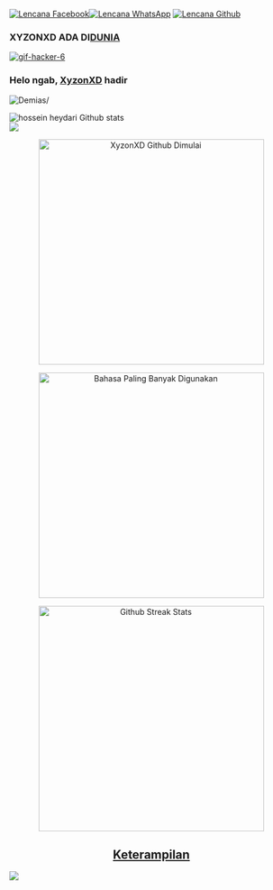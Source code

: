 [![Lencana Facebook](https://img.shields.io/badge/-facebook.xyzon-blue?style=flat&logo=Facebook&logoColor=white&link=https://www.facebook.com/profile.php?id=100077866622074&mibextid=ZbWKwL.qwerty69/)](https://www.facebook.com/profile.php?id=100077866622074&mibextid=ZbWKwL.qwerty69)[![Lencana WhatsApp]( https://img.shields.io/badge/-6289667838732-green?style=flat&logo=WhatsApp&logoColor=white&link=https://wa.me/6289667838732/)](https://wa.me/6289667838732/) [ ![Lencana Github](https://img.shields.io/badge/-xyzonxd-black?style=flat&logo=Github&logoColor=white&link=https://github.com/Ramzgod/)](https://github.com/Ramzgod)
### XYZONXD ADA DI[DUNIA]()
<a href='https://postimages.org/' target='_blank'><img src='https://i.postimg.cc/L8Cr9GFp/gif-hacker-6.gif' border='0' alt='gif-hacker-6'/></a>
### Helo ngab, [XyzonXD]() hadir
<p align=kiri> <img src=https://komarev.com/ghpvc/?username=XyzonXD alt=Demias/> </p>
<img src="https://github-readme-stats.vercel.app/api?username=Ramzgod&show_icons=true&include_all_commits=true&theme=monokai" alt="hossein heydari Github stats" /><br />
<img src="https://github-readme-stats.vercel.app/api/top-langs/?username=Ramzgod&layout=compact&theme=monokai&langs_count=50"/><br />
</p>
<div align="pusat">
	<p align='center'>
		<a href="#"><img
				src="https://github-readme-stats.vercel.app/api?username=XyzonXD&show_icons=true&include_all_commits=true&theme=chartreuse-dark&cache_seconds=3200"
				width="400" title="XyzonXD Github Dimulai"></a>
	</p>
	<p align='center'>
		<a href="#"><img
				src="https://github-readme-stats.anuraghazra1.vercel.app/api/top-langs/?username=XyzonXD&layout=compact&theme=chartreuse-dark"
				width="400" title="Bahasa Paling Banyak Digunakan"></a></p>
        <p align='center'>
                <a href="#"><img src="https://github-readme-streak-stats.herokuapp.com?user=XyzonXD&theme=dark" width="400" title="Github Streak Stats"></ a></p>
	<p align='center'>
<h2 align="center">Keterampilan </h2>

<p align="pusat">
  <a href="https://skillicons.dev">
    <img src="https://skillicons.dev/icons?i=python,golang,vscode,androidstudio,c,cs,cpp,js,css,html" />
  </a>
</p>
